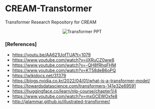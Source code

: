 # CREAM-Transtormer
Transformer Research Repository for CREAM

<div align="center"><img src="./ppt.gif" title="Transformer PPT"/></div>

### [References]
* https://youtu.be/AA621UofTUA?t=1079
* https://www.youtube.com/watch?v=iiXRuCZ0ww8
* https://www.youtube.com/watch?v=-QH8fRhqFHM
* https://www.youtube.com/watch?v=KT58deB6oPQ
* https://wikidocs.net/31379
* https://blogs.nvidia.co.kr/2022/04/01/what-is-a-transformer-model/
* https://towardsdatascience.com/transformers-141e32e69591
* https://huggingface.co/learn/nlp-course/chapter1/4
* https://www.youtube.com/watch?v=mxGCEWOxfe8
* http://jalammar.github.io/illustrated-transformer/
